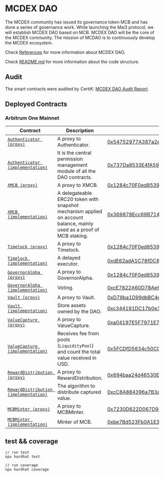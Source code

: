 # MCDEX DAO

The MCDEX community has issued its governance token MCB and has done a series of governance work. While launching the Mai3 protocol, we will establish MCDEX DAO based on MCB. MCDEX DAO will be the core of the MCDEX community. The mission of MCDAO is to continuously develop the MCDEX ecosystem.

Check [References](https://mcdex.io/references/#/en-US/mcdex-dao) for more information about MCDEX DAO.

Check [README.md](./docs/README.md) for more information about the code structure.

## Audit

The smart contracts were audited by CertiK: [MCDEX DAO Audit Report](https://mcdexio.github.io/documents/en/CertiK-Audit-Report-for-MCDEX-DAO-final.pdf).

## Deployed Contracts


### Arbitrum One Mainnet

|Contract|Description|Address|
|---|---|---|
|[`Authenticator (proxy)`](https://github.com/OpenZeppelin/openzeppelin-contracts/blob/v3.4.0/contracts/proxy/TransparentUpgradeableProxy.sol) |A proxy to Authenticator. |[0x54752977A387a2eABdce47e575940d15BCc319c5](https://arbiscan.io/address/0x54752977A387a2eABdce47e575940d15BCc319c5)|
|[`Authenticator (implementation)`](contracts/Authenticator.sol) |It is the central permission management module of all the DAO contracts. |[0x737Da8533E4fA59C1292545d8D155c199567AcF2](https://arbiscan.io/address/0x737Da8533E4fA59C1292545d8D155c199567AcF2)|
|[`XMCB (proxy)`](https://github.com/OpenZeppelin/openzeppelin-contracts/blob/v3.4.0/contracts/proxy/TransparentUpgradeableProxy.sol) |A proxy to XMCB. |[0x1284c70F0ed8539F450584Ce937267F8C088B4cC](https://arbiscan.io/address/0x1284c70F0ed8539F450584Ce937267F8C088B4cC)|
|[`XMCB (implementation)`](contracts/XMCB.sol) |A delegateable ERC20 token with snapshot mechanism applied on account balance, mainly used as a proof of MCB staking. |[0x369878Ecc69B7148b7cC151d1a03dbcbfD9b537E](https://arbiscan.io/address/0x369878Ecc69B7148b7cC151d1a03dbcbfD9b537E)|
|[`Timelock (proxy)`](https://github.com/OpenZeppelin/openzeppelin-contracts/blob/v3.4.0/contracts/proxy/TransparentUpgradeableProxy.sol) |A proxy to Timelock. |[0x1284c70F0ed8539F450584Ce937267F8C088B4cC](https://arbiscan.io/address/0x1284c70F0ed8539F450584Ce937267F8C088B4cC)|
|[`Timelock (implementation)`](contracts/Timelock.sol) |A delayed executor. |[0xdE62adA1C78fDC8Bfa62c7945Fdd0Fa1F8be2233](https://arbiscan.io/address/0xdE62adA1C78fDC8Bfa62c7945Fdd0Fa1F8be2233)|
|[`GovernorAlpha (proxy)`](https://github.com/OpenZeppelin/openzeppelin-contracts/blob/v3.4.0/contracts/proxy/TransparentUpgradeableProxy.sol) |A proxy to GovernorAlpha. |[0x1284c70F0ed8539F450584Ce937267F8C088B4cC](https://arbiscan.io/address/0x1284c70F0ed8539F450584Ce937267F8C088B4cC)|
|[`GovernorAlpha (implementation)`](contracts/GovernorAlpha.sol) |Voting. |[0xcE7822A60D78Ae685A602985a978dcAdE249b387](https://arbiscan.io/address/0xcE7822A60D78Ae685A602985a978dcAdE249b387)|
|[`Vault (proxy)`](https://github.com/OpenZeppelin/openzeppelin-contracts/blob/v3.4.0/contracts/proxy/TransparentUpgradeableProxy.sol) |A proxy to Vault. |[0xD78ba1D99dbBC4ebA3B206c9C67a08879b6eC79B](https://arbiscan.io/address/0xD78ba1D99dbBC4ebA3B206c9C67a08879b6eC79B)|
|[`Vault (implementation)`](contracts/Vault.sol) |Store assets owned by the DAO. |[0xc344191DC17b0e1a5D50448662105eD590681503](https://arbiscan.io/address/0xc344191DC17b0e1a5D50448662105eD590681503)|
|[`ValueCapture (proxy)`](https://github.com/OpenZeppelin/openzeppelin-contracts/blob/v3.4.0/contracts/proxy/TransparentUpgradeableProxy.sol) |A proxy to ValueCapture. |[0xa04197E5F7971E7AEf78Cf5Ad2bC65aaC1a967Aa](https://arbiscan.io/address/0xa04197E5F7971E7AEf78Cf5Ad2bC65aaC1a967Aa)|
|[`ValueCapture (implementation)`](contracts/ValueCapture.sol) |Receives fee from pools (`LiquidityPool`) and count the total value received in USD. |[0x5FCDfD5634c50CCcEf6275a239207B09Bd0379df](https://arbiscan.io/address/0x5FCDfD5634c50CCcEf6275a239207B09Bd0379df)|
|[`RewardDistribution (proxy)`](https://github.com/OpenZeppelin/openzeppelin-contracts/blob/v3.4.0/contracts/proxy/TransparentUpgradeableProxy.sol) |A proxy to RewardDistribution. |[0x694baa24d46530E46BCd39b1F07943a2BDDb01e6](https://arbiscan.io/address/0x694baa24d46530E46BCd39b1F07943a2BDDb01e6)|
|[`RewardDistribution (implementation)`](contracts/components/staking/RewardDistribution.sol) |The algorithm to distribute captured value. |[0xcC8A884396a7B3a6e61591D5f8949076Ed0c7353](https://arbiscan.io/address/0xcC8A884396a7B3a6e61591D5f8949076Ed0c7353)|
|[`MCBMinter (proxy)`](https://github.com/OpenZeppelin/openzeppelin-contracts/blob/v3.4.0/contracts/proxy/TransparentUpgradeableProxy.sol) |A proxy to MCBMinter. |[0x7230D622D067D9C30154a750dBd29C035bA7605a](https://arbiscan.io/address/0x7230D622D067D9C30154a750dBd29C035bA7605a)|
|[`MCBMinter (implementation)`](contracts/minter/MCBMinter.sol) |Minter of MCB. |[0xbe7Bd523Fb0A1E397bfb109D4306cd421d58b560](https://arbiscan.io/address/0xbe7Bd523Fb0A1E397bfb109D4306cd421d58b560)|


## test && coverage

```shell
// run test
npx hardhat test

// run coverage
npx hardhat coverage
```

